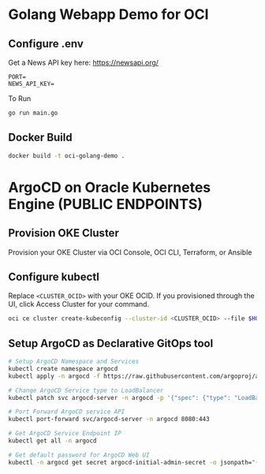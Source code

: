 # Golang Webapp Demo for OCI

## Configure .env
Get a News API key here: https://newsapi.org/
```
PORT=
NEWS_API_KEY=
```

To Run
```bash
go run main.go
```

## Docker Build
```bash
docker build -t oci-golang-demo .
```

# ArgoCD on Oracle Kubernetes Engine (PUBLIC ENDPOINTS)

## Provision OKE Cluster
Provision your OKE Cluster via OCI Console, OCI CLI, Terraform, or Ansible

## Configure kubectl
Replace `<CLUSTER_OCID>` with your OKE OCID. If you provisioned through the UI, click Access Cluster for your command.
```bash
oci ce cluster create-kubeconfig --cluster-id <CLUSTER_OCID> --file $HOME/.kube/config --region us-ashburn-1 --token-version 2.0.0  --kube-endpoint PUBLIC_ENDPOINT
```

## Setup ArgoCD as Declarative GitOps tool
```bash
# Setup ArgoCD Namespace and Services
kubectl create namespace argocd
kubectl apply -n argocd -f https://raw.githubusercontent.com/argoproj/argo-cd/stable/manifests/install.yaml

# Change ArgoCD Service type to LoadBalancer
kubectl patch svc argocd-server -n argocd -p '{"spec": {"type": "LoadBalancer"}}'

# Port Forward ArgoCD service API
kubectl port-forward svc/argocd-server -n argocd 8080:443

# Get ArgoCD Service Endpoint IP
kubectl get all -n argocd

# Get default password for ArgoCD Web UI
kubectl -n argocd get secret argocd-initial-admin-secret -o jsonpath="{.data.password}" | base64 -d
```